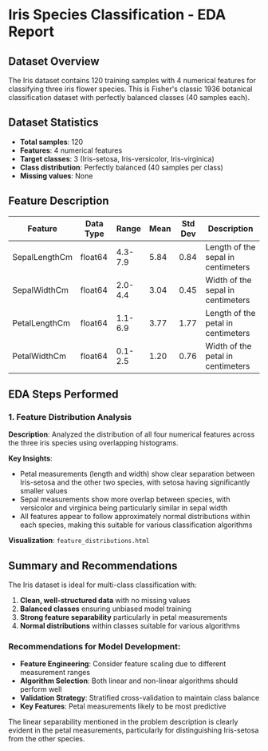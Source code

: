 # Iris Species Classification - EDA Report

## Dataset Overview

The Iris dataset contains 120 training samples with 4 numerical features for classifying three iris flower species. This is Fisher's classic 1936 botanical classification dataset with perfectly balanced classes (40 samples each).

## Dataset Statistics

- **Total samples**: 120
- **Features**: 4 numerical features
- **Target classes**: 3 (Iris-setosa, Iris-versicolor, Iris-virginica)
- **Class distribution**: Perfectly balanced (40 samples per class)
- **Missing values**: None

## Feature Description

| Feature | Data Type | Range | Mean | Std Dev | Description |
|---------|-----------|--------|------|---------|-------------|
| SepalLengthCm | float64 | 4.3-7.9 | 5.84 | 0.84 | Length of the sepal in centimeters |
| SepalWidthCm | float64 | 2.0-4.4 | 3.04 | 0.45 | Width of the sepal in centimeters |
| PetalLengthCm | float64 | 1.1-6.9 | 3.77 | 1.77 | Length of the petal in centimeters |
| PetalWidthCm | float64 | 0.1-2.5 | 1.20 | 0.76 | Width of the petal in centimeters |

## EDA Steps Performed

### 1. Feature Distribution Analysis

**Description**: Analyzed the distribution of all four numerical features across the three iris species using overlapping histograms.

**Key Insights**:
- Petal measurements (length and width) show clear separation between Iris-setosa and the other two species, with setosa having significantly smaller values
- Sepal measurements show more overlap between species, with versicolor and virginica being particularly similar in sepal width  
- All features appear to follow approximately normal distributions within each species, making this suitable for various classification algorithms

**Visualization**: `feature_distributions.html`

## Summary and Recommendations

The Iris dataset is ideal for multi-class classification with:

1. **Clean, well-structured data** with no missing values
2. **Balanced classes** ensuring unbiased model training
3. **Strong feature separability** particularly in petal measurements
4. **Normal distributions** within classes suitable for various algorithms

### Recommendations for Model Development:

- **Feature Engineering**: Consider feature scaling due to different measurement ranges
- **Algorithm Selection**: Both linear and non-linear algorithms should perform well
- **Validation Strategy**: Stratified cross-validation to maintain class balance
- **Key Features**: Petal measurements likely to be most predictive

The linear separability mentioned in the problem description is clearly evident in the petal measurements, particularly for distinguishing Iris-setosa from the other species.